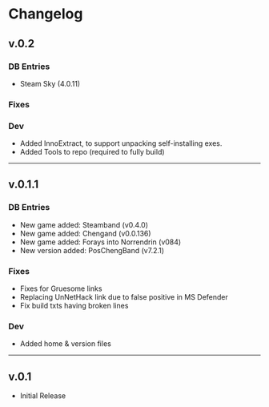 # Changelog

## v.0.2
### DB Entries
+ Steam Sky (4.0.11)

### Fixes

### Dev
+ Added InnoExtract, to support unpacking self-installing exes.
+ Added Tools to repo (required to fully build)

---

## v.0.1.1
### DB Entries
+ New game added: Steamband (v0.4.0)
+ New game added: Chengand (v0.0.136)
+ New game added: Forays into Norrendrin (v084)
+ New version added: PosChengBand (v7.2.1)

### Fixes
+ Fixes for Gruesome links
+ Replacing UnNetHack link due to false positive in MS Defender
+ Fix build txts having broken lines

### Dev
+ Added home & version files

---

## v.0.1
+ Initial Release
